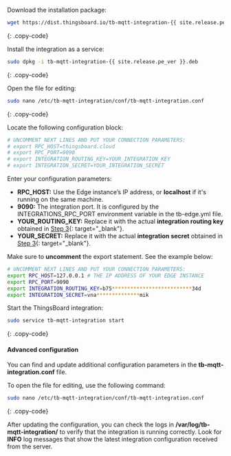 Download the installation package:

```bash
wget https://dist.thingsboard.io/tb-mqtt-integration-{{ site.release.pe_ver }}.deb
```
{: .copy-code}

Install the integration as a service:

```bash
sudo dpkg -i tb-mqtt-integration-{{ site.release.pe_ver }}.deb
```
{: .copy-code}

Open the file for editing:

```bash 
sudo nano /etc/tb-mqtt-integration/conf/tb-mqtt-integration.conf
``` 
{: .copy-code}

Locate the following configuration block:

```bash
# UNCOMMENT NEXT LINES AND PUT YOUR CONNECTION PARAMETERS:
# export RPC_HOST=thingsboard.cloud
# export RPC_PORT=9090
# export INTEGRATION_ROUTING_KEY=YOUR_INTEGRATION_KEY
# export INTEGRATION_SECRET=YOUR_INTEGRATION_SECRET
```
Enter your configuration parameters:
- **RPC_HOST:** Use the Edge instance’s IP address, or **localhost** if it's running on the same machine.
- **9090:** The integration port. It is configured by the INTEGRATIONS_RPC_PORT environment variable in the tb-edge.yml file.
- **YOUR_ROUTING_KEY:** Replace it with the actual **integration routing key** obtained in [Step 3](/docs/pe/edge/user-guide/integrations/remote-integrations/#step-3-save-remote-integration-credentials){: target="_blank"}.
- **YOUR_SECRET:** Replace it with the actual **integration secret** obtained in [Step 3](/docs/pe/edge/user-guide/integrations/remote-integrations/#step-3-save-remote-integration-credentials){: target="_blank"}.

Make sure to **uncomment** the export statement. See the example below:

```bash
# UNCOMMENT NEXT LINES AND PUT YOUR CONNECTION PARAMETERS:
export RPC_HOST=127.0.0.1 # THE IP ADDRESS OF YOUR EDGE INSTANCE
export RPC_PORT=9090
export INTEGRATION_ROUTING_KEY=b75**************************34d
export INTEGRATION_SECRET=vna**************mik
```
Start the ThingsBoard integration:

```bash
sudo service tb-mqtt-integration start
```
{: .copy-code}

#### Advanced configuration

You can find and update additional configuration parameters in the **tb-mqtt-integration.conf** file.

To open the file for editing, use the following command:

```bash 
sudo nano /etc/tb-mqtt-integration/conf/tb-mqtt-integration.conf
``` 
{: .copy-code} 

After updating the configuration, you can check the logs in **/var/log/tb-mqtt-integration/** to verify that the integration is running correctly.
Look for **INFO** log messages that show the latest integration configuration received from the server.
